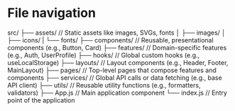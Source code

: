 # File navigation

src/
├── assets/                  // Static assets like images, SVGs, fonts
│   ├── images/
│   ├── icons/
|   └── fonts/
├── components/              // Reusable, presentational components (e.g., Button, Card)
├── features/                // Domain-specific features (e.g., Auth, UserProfile)
├── hooks/                   // Global custom hooks (e.g., useLocalStorage)
├── layouts/                 // Layout components (e.g., Header, Footer, MainLayout)
├── pages/                   // Top-level pages that compose features and components
├── services/                // Global API calls or data fetching (e.g., base API client)
├── utils/                   // Reusable utility functions (e.g., formatters, validators)
├── App.js                   // Main application component
└── index.js                 // Entry point of the application
